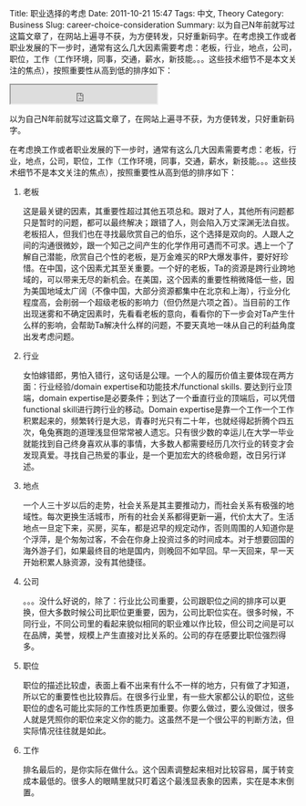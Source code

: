 Title: 职业选择的考虑
Date: 2011-10-21 15:47
Tags: 中文, Theory
Category: Business
Slug: career-choice-consideration
Summary: 以为自己N年前就写过这篇文章了，在网站上遍寻不获，为方便转发，只好重新码字。在考虑换工作或者职业发展的下一步时，通常有这么几大因素需要考虑：老板，行业，地点，公司，职位，工作（工作环境，同事，交通，薪水，新技能。。。这些技术细节不是本文关注的焦点），按照重要性从高到低的排序如下：

<p><iframe width="257" height="33" type="application/x-shockwave-flash" src="http://www.xiami.com/widget/0_2960195/singlePlayer.swf" wmode="transparent">
</iframe></p>

以为自己N年前就写过这篇文章了，在网站上遍寻不获，为方便转发，只好重新码字。

在考虑换工作或者职业发展的下一步时，通常有这么几大因素需要考虑：老板，行业，地点，公司，职位，工作（工作环境，同事，交通，薪水，新技能。。。这些技术细节不是本文关注的焦点），按照重要性从高到低的排序如下：

1. 老板

	这是最关键的因素，其重要性超过其他五项总和。跟对了人，其他所有问题都只是暂时的问题，都可以最终解决；跟错了人，则会陷入万丈深渊无法自拔。老板招人，但我们也在寻找最欣赏自己的伯乐，这个选择是双向的。人跟人之间的沟通很微妙，跟一个知己之间产生的化学作用可遇而不可求。遇上一个了解自己潜能，欣赏自己个性的老板，是万金难买的RP大爆发事件，要好好珍惜。在中国，这个因素尤其至关重要。一个好的老板，Ta的资源是跨行业跨地域的，可以带来无尽的新机会。在美国，这个因素的重要性稍微降低一些，因为美国地域太广阔（不像中国，大部分资源都集中在北京和上海），行业分化程度高，会削弱一个超级老板的影响力（但仍然是六项之首）。当目前的工作出现迷雾和不确定因素时，先看看老板的意向，看看你的下一步会对Ta产生什么样的影响，会帮助Ta解决什么样的问题，不要天真地一味从自己的利益角度出发考虑问题。

2. 行业

	女怕嫁错郎，男怕入错行，这句话是公理。一个人的履历价值主要体现在两方面：行业经验/domain
expertise和功能技术/functional skills. 要达到行业顶端，domain
expertise是必要条件；到达了一个垂直行业的顶端后，可以凭借functional
skill进行跨行业的移动。Domain
expertise是靠一个工作一个工作积累起来的，频繁转行是大忌，青春时光只有二十年，也就经得起折腾个四五次，龟兔赛跑的道理浅显但常常被人遗忘。只有很少数的幸运儿在大学一毕业就能找到自己终身喜欢从事的事情，大多数人都需要经历几次行业的转变才会发现真爱。寻找自己热爱的事业，是一个更加宏大的终极命题，改日另行详述。

3. 地点

	一个人三十岁以后的走势，社会关系是其主要推动力，而社会关系有极强的地域性。每次更换生活城市，所有的社会关系都得更新一遍，代价太大了。生活地点一旦定下来，买房，买车，都是迟早的规定动作，否则周围的人知道你是个浮萍，是个匆匆过客，不会在你身上投资过多的时间成本。对于想要回国的海外游子们，如果最终目的地是国内，则晚回不如早回。早一天回来，早一天开始积累人脉资源，没有其他捷径。

4. 公司

	。。。没什么好说的，除了：行业比公司重要，公司跟职位之间的排序可以更换，但大多数时候公司比职位更重要，因为，公司比职位实在。很多时候，不同行业，不同公司里的看起来貌似相同的职业难以作比较，但公司之间是可以在品牌，美誉，规模上产生直接对比关系的。公司的存在感要比职位强烈得多。

5. 职位

	职位的描述比较虚，表面上看不出来有什么不一样的地方，只有做了才知道，所以它的重要性也比较靠后。在很多行业里，有一些大家都公认的职位，这些职位的虚名可能比实际的工作性质更加重要。你要么做过，要么没做过，很多人就是凭照你的职位来定义你的能力。这虽然不是一个很公平的判断方法，但实际情况往往就是如此。

6. 工作

	排名最后的，是你实际在做什么。这个因素调整起来相对比较容易，属于转变成本最低的。很多人的眼睛里就只盯着这个最浅显表象的因素，实在是本末倒置。
